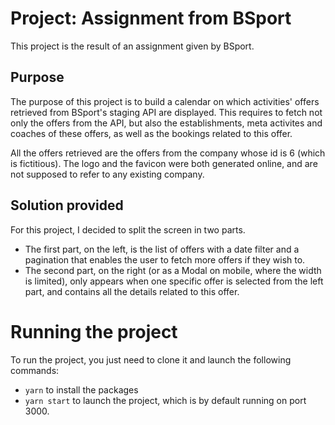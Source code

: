 # Project: Assignment from BSport

This project is the result of an assignment given by BSport.

## Purpose

The purpose of this project is to build a calendar on which activities' offers retrieved from BSport's staging API are displayed. This requires to fetch not only the offers from the API, but also the establishments, meta activites and coaches of these offers, as well as the bookings related to this offer.

All the offers retrieved are the offers from the company whose id is 6 (which is fictitious). The logo and the favicon were both generated online, and are not supposed to refer to any existing company.

## Solution provided

For this project, I decided to split the screen in two parts.
* The first part, on the left, is the list of offers with a date filter and a pagination that enables the user to fetch more offers if they wish to.
* The second part, on the right (or as a Modal on mobile, where the width is limited), only appears when one specific offer is selected from the left part, and contains all the details related to this offer.

# Running the project

To run the project, you just need to clone it and launch the following commands:
* `yarn` to install the packages
* `yarn start` to launch the project, which is by default running on port 3000.